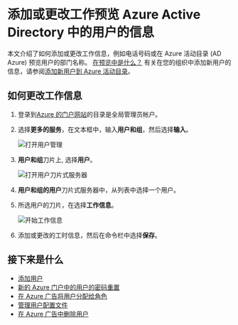 <properties
    pageTitle="添加或更改工作信息预览 Azure Active Directory 中的用户 |Microsoft Azure"
    description="解释如何在 Azure Active Directory 中添加电话号码、 部门名称和其他用户的工作信息"
    services="active-directory"
    documentationCenter=""
    authors="curtand"
    manager="femila"
    editor=""/>

<tags
    ms.service="active-directory"
    ms.workload="identity"
    ms.tgt_pltfrm="na"
    ms.devlang="na"
    ms.topic="article"
    ms.date="09/12/2016"
    ms.author="curtand"/>

# <a name="add-or-change-work-information-for-a-user-in-azure-active-directory-preview"></a>添加或更改工作预览 Azure Active Directory 中的用户的信息

本文介绍了如何添加或更改工作信息，例如电话号码或在 Azure 活动目录 (AD Azure) 预览用户的部门名称。 [在预览中是什么？](active-directory-preview-explainer.md) 有关在您的组织中添加新用户的信息，请参阅[添加新用户到 Azure 活动目录](active-directory-users-create-external-azure-portal.md)。

## <a name="how-to-change-work-information"></a>如何更改工作信息

1.  登录到[Azure 的门户网站](https://portal.azure.com)的目录是全局管理员帐户。

2.  选择**更多的服务**，在文本框中，输入**用户和组**，然后选择**输入**。

    ![打开用户管理](./media/active-directory-users-work-info-azure-portal/create-users-user-management.png)

3.  **用户和组**刀片上, 选择**用户**。

    ![打开用户刀片式服务器](./media/active-directory-users-work-info-azure-portal/create-users-open-users-blade.png)

4. **用户和组的用户**刀片式服务器中，从列表中选择一个用户。

5. 所选用户的刀片，在选择**工作信息**。

    ![开始工作信息](./media/active-directory-users-work-info-azure-portal/active-directory-create-users-work-info.png)

6. 添加或更改的工时信息，然后在命令栏中选择**保存**。

## <a name="whats-next"></a>接下来是什么

- [添加用户](active-directory-users-create-azure-portal.md)
- [新的 Azure 门户中的用户的密码重置](active-directory-users-reset-password-azure-portal.md)
- [在 Azure 广告将用户分配给角色](active-directory-users-assign-role-azure-portal.md)
- [管理用户配置文件](active-directory-users-profile-azure-portal.md)
- [在 Azure 广告中删除用户](active-directory-users-delete-user-azure-portal.md)

